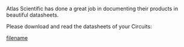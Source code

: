 Atlas Scientific has done a great job in documenting their products in beautiful datasheets.

Please download and read the datasheets of your Circuits:

[filename](ezo-datasheets.md ':include')
